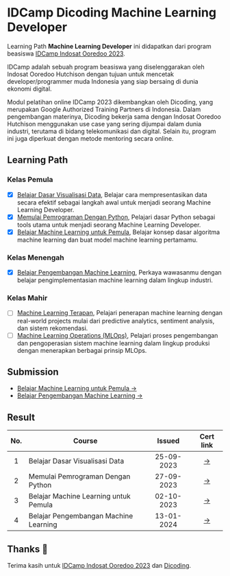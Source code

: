 # IDCamp Dicoding Machine Learning Developer

Learning Path **Machine Learning Developer** ini didapatkan dari program beasiswa [IDCamp Indosat Ooredoo 2023](https://idcamp.ioh.co.id/).

IDCamp adalah sebuah program beasiswa yang diselenggarakan oleh Indosat Ooredoo Hutchison dengan tujuan untuk mencetak developer/programmer muda Indonesia yang siap bersaing di dunia ekonomi digital.

Modul pelatihan online IDCamp 2023 dikembangkan oleh Dicoding, yang merupakan Google Authorized Training Partners di Indonesia. Dalam pengembangan materinya, Dicoding bekerja sama dengan Indosat Ooredoo Hutchison menggunakan use case yang sering dijumpai dalam dunia industri, terutama di bidang telekomunikasi dan digital. Selain itu, program ini juga diperkuat dengan metode mentoring secara online.

## Learning Path
### Kelas Pemula
- [x] [Belajar Dasar Visualisasi Data](https://www.dicoding.com/academies/177), Belajar cara mempresentasikan data secara efektif sebagai langkah awal untuk menjadi seorang Machine Learning Developer.
- [x] [Memulai Pemrograman Dengan Python](https://www.dicoding.com/academies/86), Pelajari dasar Python sebagai tools utama untuk menjadi seorang Machine Learning Developer.
- [x] [Belajar Machine Learning untuk Pemula](https://www.dicoding.com/academies/184), Belajar konsep dasar algoritma machine learning dan buat model machine learning pertamamu.

### Kelas Menengah
- [x] [Belajar Pengembangan Machine Learning](https://www.dicoding.com/academies/185), Perkaya wawasanmu dengan belajar pengimplementasian machine learning dalam lingkup industri.

### Kelas Mahir
- [ ] [Machine Learning Terapan](https://www.dicoding.com/academies/319), Pelajari penerapan machine learning dengan real-world projects mulai dari predictive analytics, sentiment analysis, dan sistem rekomendasi.
- [ ] [Machine Learning Operations (MLOps)](https://www.dicoding.com/academies/443), Pelajari proses pengembangan dan pengoperasian sistem machine learning dalam lingkup produksi dengan menerapkan berbagai prinsip MLOps.

## Submission

- [Belajar Machine Learning untuk Pemula →](https://github.com/ranggawpp/Machine-Learning-Dicoding/tree/995b88814b5e9196c974a9c83208e4658e1ed006/Kelas%20Pemula)
- [Belajar Pengembangan Machine Learning →](https://github.com/ranggawpp/IDCamp-Dicoding-Machine-Learning-Developer/tree/07a50c8a5428568d081981bffa5fe017f862e4a3/Kelas%20Menengah)

## Result

| No.  | Course                                  |  Issued | Cert link |
|:----:|---|:-:|:-:|
|  1   |  Belajar Dasar Visualisasi Data         | 25-09-2023 | [→](https://www.dicoding.com/certificates/53XE4O7QKZRN) |
|  2   |  Memulai Pemrograman Dengan Python      | 27-09-2023 | [→](https://www.dicoding.com/certificates/GRX52OR42X0M) |
|  3   |  Belajar Machine Learning untuk Pemula  | 02-10-2023 | [→](https://www.dicoding.com/certificates/81P27467NZOY) |
|  4   |  Belajar Pengembangan Machine Learning  | 13-01-2024 | [→](https://www.dicoding.com/certificates/0LZ026W4RX65) |

## Thanks :pray:

Terima kasih untuk [IDCamp Indosat Ooredoo 2023](https://idcamp.ioh.co.id/) dan [Dicoding](https://www.dicoding.com/).
